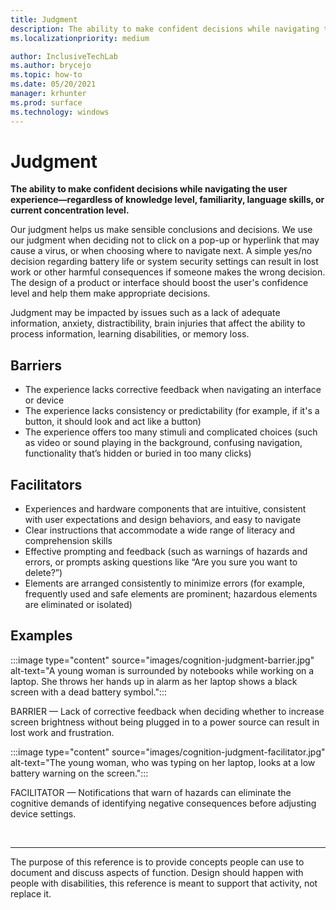 ```yaml
---
title: Judgment
description: The ability to make confident decisions while navigating the user experience—regardless of knowledge level, familiarity, language skills, or current concentration level.
ms.localizationpriority: medium

author: InclusiveTechLab
ms.author: brycejo
ms.topic: how-to
ms.date: 05/20/2021
manager: krhunter
ms.prod: surface
ms.technology: windows
---
```


# Judgment

**The ability to make confident decisions while navigating the user experience—regardless of knowledge level, familiarity, language skills, or current concentration level.**

Our judgment helps us make sensible conclusions and decisions. We use our judgment when deciding not to click on a pop-up or hyperlink that may cause a virus, or when choosing where to navigate next. A simple yes/no decision regarding battery life or system security settings can result in lost work or other harmful consequences if someone makes the wrong decision. The design of a product or interface should boost the user&apos;s confidence level and help them make appropriate decisions.

Judgment may be impacted by issues such as a lack of adequate information, anxiety, distractibility, brain injuries that affect the ability to process information, learning disabilities, or memory loss.

## Barriers

* The experience lacks corrective feedback when navigating an interface or device
* The experience lacks consistency or predictability (for example, if it's a button, it should look and act like a button)
* The experience offers too many stimuli and complicated choices (such as video or sound playing in the background, confusing navigation, functionality that’s hidden or buried in too many clicks)

## Facilitators

* Experiences and hardware components that are intuitive, consistent with user expectations and design behaviors, and easy to navigate 
* Clear instructions that accommodate a wide range of literacy and comprehension skills​
* Effective prompting and feedback (such as warnings of hazards and errors, or prompts asking questions like “Are you sure you want to delete?”)
* Elements are arranged consistently to minimize errors (for example, frequently used and safe elements are prominent; hazardous elements are eliminated or isolated)

## Examples

:::image type="content" source="images/cognition-judgment-barrier.jpg" alt-text="A young woman is surrounded by notebooks while working on a laptop. She throws her hands up in alarm as her laptop shows a black screen with a dead battery symbol.":::

BARRIER — Lack of corrective feedback when deciding whether to increase screen brightness without being plugged in to a power source can result in lost work and frustration. 


:::image type="content" source="images/cognition-judgment-facilitator.jpg" alt-text="The young woman, who was typing on her laptop, looks at a low battery warning on the screen.":::

FACILITATOR — Notifications that warn of hazards can eliminate the cognitive demands of identifying negative consequences before adjusting device settings.


&nbsp;

[comment]: # (Footer statement)
___
The purpose of this reference is to provide concepts people can use to document and discuss aspects of function. Design should happen with people with disabilities, this reference is meant to support that activity, not replace it. 